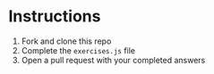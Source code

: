 # Instructions
1. Fork and clone this repo
1. Complete the `exercises.js` file
1. Open a pull request with your completed answers 
